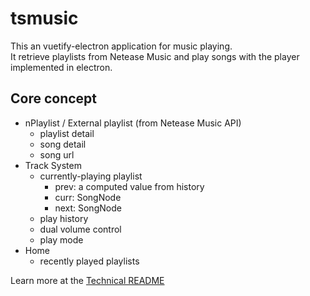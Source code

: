 # tsmusic

This an vuetify-electron application for music playing.  
It retrieve playlists from Netease Music and play songs with the player implemented in electron.  

## Core concept

- nPlaylist / External playlist (from Netease Music API)
  - playlist detail
  - song detail
  - song url
- Track System
  - currently-playing playlist
    - prev: a computed value from history
    - curr: SongNode
    - next: SongNode
  - play history
  - dual volume control
  - play mode
- Home
  - recently played playlists

Learn more at the [Technical README](TechnicalREADME.md)

